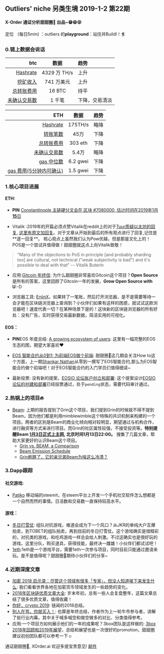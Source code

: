 

## Outliers' niche 另类生境 2019-1-2 第22期

#### X-Order 通证分析甜甜圈🍩 出品~😁😆😝 
定位 （每日5min)  ：outliers 的**playground**：站住并Buildl！🏄 


### 0.链上数据会说话


| btc | 数据 | 趋势|
|---:|:--:|:--|
| [Hashrate](https://www.blockchain.com/charts/hash-rate)| 4329 万 TH/s| 上升|
| [挖矿收入](https://www.blockchain.com/charts/miners-revenue) | 741 万美元 | 上升|
| [总转账费用](https://www.blockchain.com/charts/transaction-fees) | 16 BTC | 持平|
| [未确认交易数](https://www.blockchain.com/zh-cn/btc/unconfirmed-transactions) | 1 千笔 |下降，交易清淡|


|ETH | 数据 | 趋势|
|--:|:--:|:--:|
|[Hashrate](https://etherscan.io/chart/hashrate)| 175TH/s| 略降|
|[转账笔数](https://etherscan.io/chart/tx)|45万|下降|
|[总转账费用](https://etherscan.io/chart/transactionfee)| 303 eth| 下降|
|[未确认交易数](https://etherscan.io/chart/pendingtx)| 5.4万 | 略降|
|[gas 中位数](https://ethgasstation.info/)| 6.2 gwei | 下降 |
|[gas 费用(5分钟内可确认)](https://ethgasstation.info/)| 1.5 gwei | 下降|



### 1.核心项目进展
#### ETH:
- **PIN** [Constantinople 主链硬分叉会在 区块 #7080000, 估计时间在2019年1月**15**日](https://twitter.com/peter_szilagyi/status/1071052095535628288) 

- Vitalik :2019年的开篇必须点赞Vitalik在reddit上的对于[Tuur质疑以太坊的回复](https://www.reddit.com/r/ethereum/comments/aac4hr/tuurs_criticism_discussion_thread/ecs7sle/), [这里有原文加回复](https://www.reddit.com/r/ethtrader/comments/aan5jk/vitaliks_response_to_tuur/?)。对于文章从开始到最后的所有观点进行了回复,记住是**逐一回复**。 核心观点上虽然我们认为Pow优越，但是那是文化上的！POS是一个尝试并值得做！甜甜圈就这点上向Vitalik致敬！

> "Many of the objections to PoS in principle [and probably sharding too] are cultural, not technical ("weak subjectivity is bad") and it's possible to deal with that" -- Vitalik Buterin

- 应用:[Gitcoin 年终信](https://medium.com/gitcoin/gitcoin-end-of-year-letter-2018-f004d06762ce): 为什么甜甜圈非常喜欢Gitcoin这个项目？**Open Source**是所有的答案，这里回顾了Gitcoin一年的发展，**Grow Open Source with U**:-D


- 浏览器工具: [EnjinX](https://blog.enjincoin.io/announcing-enjinx-ad-free-user-friendly-ethereum-blockchain-explorer-3d679ba034c8)，如果转了一笔账，然后打开浏览器，是不是需要等待一会才能在区块链浏览器上查询到？小伙伴们如果有这样的困惑，就试试这款浏览器吧！速度代表一切？在某种场景下是的！这块新的区块链浏览器的所有好处：没有广告，实时获得交易最新数据，简洁实用的可视化。

#### EOS：

- **PIN**EOS 年度总结: [A growing ecosystem of users](https://twitter.com/block_one_/status/1075657757578018816): 这里有一幅完整的EOS生态的图，期望大家喜欢❤️

- [EOS 智能合约从0到1: 为前端EOS做个前端](https://hackernoon.com/how-to-build-a-simple-front-end-for-your-eos-smart-contract-3f9289e8146c): 甜甜圈🍩这几期会关注How to这个方面，上一期[Shankar Nathan](https://twitter.com/shankqr)从零到一撰写了EOS智能合约,那么为EOS智能合约做个前端吧！对于EOS智能合约的入门学员们值得细读~


- 最新投票: 没有新的提案，[EOSIO 论坛账户创立和部署](https://eosauthority.com/approval/view?scope=eoscanadaops&name=forumstep1x2&lnc=en): 这个提案设计[EOSIO论坛的创建和部署](https://github.com/eoscanada/proposals/blob/master/deployforum.md)已经投票通过，处于`pending`状态，需要代码审计通过。

### 2.热锅上的项目🔥 

- [Beam](https://www.beam.mw/): 上期的报告提到了Grin这个项目，我们提到Grin的时候就不得不提到Beam，因为他们都是利用mimblewimble这个特殊的共识机制来构建的一个项目。两者的区别是Beam的商业化倾向相对较明显，期望通过与机构合作，进行融资等方式来进行项目。而Grin的社区属性较强，不接受投资等。**特别提醒Beam [1月3日正式上主网](https://medium.com/beam-mw/beam-a-scalable-confidential-cryptocurrency-based-on-the-mimblewimble-protocol-will-go-live-soon-562b2d6dd727), 北京时间1月13日22:00。**
搜集了几篇文章，帮助大家更好的认识Beam这个项目。
	- [Grin vs. BEAM, a Comparison](https://tlu.tarilabs.com/protocols/grin-beam-comparison/MainReport.html)
	- [Beam Emission Schedule](https://medium.com/beam-mw/mimblewimble-emission-schedule-215551948259)
	- [Grin刷屏了，它的亲兄弟Beam为啥这么冷清？](https://mp.weixin.qq.com/s?__biz=MzA4MzE1MzQ3MA==&mid=2450141375&idx=2&sn=08d6b4f054ffc2570f0047c36402a009&chksm=880457eebf73def8ac9cf4208d7bdfddaf32ba496cf577d9854f005491333615c76ae4d7dd61&scene=0)


### 3.Dapp跟踪

#### 社交游戏: 
- [Patiko](https://partiko.app/) 移动端的steemit，在steem平台上开发一个手机社交软件怎么想都是一个自然而然的事情。日活数和交易数一直保持较高水平。

#### 游戏：
- [冬日打雪仗](https://cb.fight2death.info/): 组队对抗游戏，难道会成为下一个风口？从JKR的单纯大户互爆拍卖，到TOBET的组队拍卖，再到目前的冬日打雪仗。这个游戏确实是很精彩的，对抗类的游戏，和吃鸡游戏一样总会给人刺激。不过这确实也是很好玩的游戏。这里分队，购买道具，获得技能，最终决一雌雄！小伙伴们都试试吧！
- [1eth](https://1eth.com/):1eth是一个游戏平台，需要1eth一次参与项目，同时目前只能通过邀请来玩。是不是值得呢？甜甜圈🍩期待小伙伴们的分享~


### 4.近期深度文章
- [加密 2018 启示录：尽管这个领域有很多「专家」，但没人知道接下来发生什么](https://www.chainnews.com/articles/601431584309.htm): 我们看看世界各地在加密货币领域发生的一些趋势的变化。
- [2018年区块链优质文章大全](https://mp.weixin.qq.com/s/Mh4WoZ2LesQiZU6zIP-_lw): 岁末年初，总有一些人会复盘整年，这篇文章总结了很多优质文章，值得收藏！
- [你好，crypto 2019](https://mp.weixin.qq.com/s/iV0pV61M2_kZqxWWQJn3ZQ): 链闻的2018总结。
- [别人在骂，你就买入！](https://mp.weixin.qq.com/s/YnTuTqicCK2YULU2fb657g): 也算是年终总结，作者作为上一轮牛市参与者，讲解了些行业内幕。其中关于喊多喊空和做空做多的对比、分类值得参考。
- 应用:一个项目方如何展示他们的一年的成果呢？3box团队是这样做的: [3box 2018年回顾和2019年展望](https://medium.com/3box/2018-year-in-review-and-2019-preview-8a6f724e9130)，总结和展望也是一次很好的promotion，甜甜圈建议初创团队都可以参考一下☺️


通证甜甜圈🍩, XOrder.ai 欢迎多提宝贵意见! [邮件](qchen@xorder.ai)
